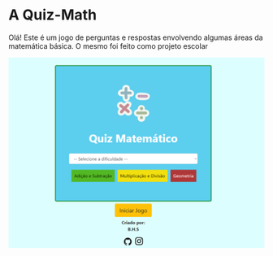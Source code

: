 
<h1>A Quiz-Math</h1>
<p>Olá! Este é um jogo de perguntas e respostas envolvendo algumas áreas da matemática básica. O mesmo foi feito como projeto escolar</p>
<img src="imgs/print.png">
